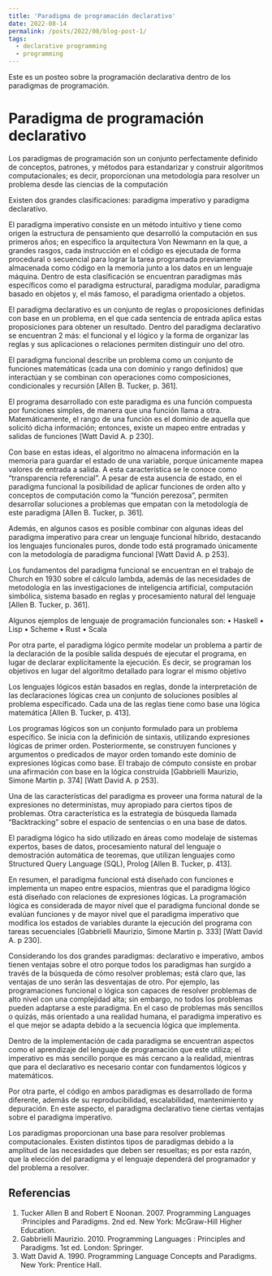 ```yaml
---
title: 'Paradigma de programación declarativo'
date: 2022-08-14
permalink: /posts/2022/08/blog-post-1/
tags:
  - declarative programming
  - programming
---
```

Este es un posteo sobre la programación declarativa dentro de los paradigmas de programación. 

Paradigma de programación declarativo
======
Los paradigmas de programación son un conjunto perfectamente definido de conceptos, patrones, y métodos para estandarizar y construir algoritmos computacionales; es decir, proporcionan una metodología para resolver un problema desde las ciencias de la computación
      
Existen dos grandes clasificaciones: paradigma imperativo y paradigma declarativo.

El paradigma imperativo consiste en un método intuitivo y tiene como origen la
						estructura de pensamiento que desarrolló la computación en sus primeros años;
						en específico la arquitectura Von Newmann en la que, a grandes rasgos, cada
						instrucción en el código es ejecutada de forma procedural o secuencial para
						lograr la tarea programada previamente almacenada como código en la
						memoria junto a los datos en un lenguaje máquina. Dentro de esta clasificación
						se encuentran paradigmas más específicos como el paradigma estructural,
						paradigma modular, paradigma basado en objetos y, el más famoso, el
						paradigma orientado a objetos.
      
El paradigma declarativo es un conjunto de reglas o proposiciones definidas con
						base en un problema, en el que cada sentencia de entrada aplica estas
						proposiciones para obtener un resultado. Dentro del paradigma declarativo se
						encuentran 2 más: el funcional y el lógico y la forma de organizar las reglas y sus
						aplicaciones o relaciones permiten distinguir uno del otro.
      
El paradigma funcional describe un problema como un conjunto de funciones
						matemáticas (cada una con dominio y rango definidos) que interactúan y se
						combinan con operaciones como composiciones, condicionales y recursión [Allen B. Tucker, p. 361].
      
El programa desarrollado con este paradigma es una función compuesta por
						funciones simples, de manera que una función llama a otra. Matemáticamente,
						el rango de una función es el dominio de aquella que solicitó dicha información;
						entonces, existe un mapeo entre entradas y salidas de funciones [Watt David A. p
						230].
      
Con base en estas ideas, el algoritmo no almacena información en la memoria
						para guardar el estado de una variable, porque únicamente mapea valores de
						entrada a salida. A esta característica se le conoce como “transparencia
						referencial”. A pesar de esta ausencia de estado, en el paradigma funcional la
						posibilidad de aplicar funciones de orden alto y conceptos de computación
						como la “función perezosa”, permiten desarrollar soluciones a problemas que
						empatan con la metodología de este paradigma [Allen B. Tucker, p. 361].

Además, en algunos casos es posible combinar con algunas ideas del
						paradigma imperativo para crear un lenguaje funcional híbrido, destacando los
						lenguajes funcionales puros, donde todo está programado únicamente con la
						metodología de paradigma funcional [Watt David A. p 253].
					
Los fundamentos del paradigma funcional se encuentran en el trabajo de Church
						en 1930 sobre el cálculo lambda, además de las necesidades de metodología en
						las investigaciones de inteligencia artificial, computación simbólica, sistema
						basado en reglas y procesamiento natural del lenguaje [Allen B. Tucker, p. 361].
      
Algunos ejemplos de lenguaje de programación funcionales son:
						• Haskell
						• Lisp
						• Scheme
						• Rust
						• Scala
      
Por otra parte, el paradigma lógico permite modelar un problema a partir de la
						declaración de la posible salida después de ejecutar el programa, en lugar de
						declarar explícitamente la ejecución. Es decir, se programan los objetivos en
						lugar del algoritmo detallado para lograr el mismo objetivo
      
Los lenguajes lógicos están basados en reglas, donde la interpretación de las
						declaraciones lógicas crea un conjunto de soluciones posibles al problema
						especificado. Cada una de las reglas tiene como base una lógica matemática [Allen B. Tucker, p. 413].
      
Los programas lógicos son un conjunto formulado para un problema específico.
						Se inicia con la definición de sintaxis, utilizando expresiones lógicas de primer
						orden. Posteriormente, se construyen funciones y argumentos o predicados de
						mayor orden tomando este dominio de expresiones lógicas como base. El trabajo
						de cómputo consiste en probar una afirmación con base en la lógica construida
						[Gabbrielli Maurizio, Simone Martin p. 374] [Watt David A. p 253].

Una de las características del paradigma es proveer una forma natural de la
						expresiones no deterministas, muy apropiado para ciertos tipos de problemas.
						Otra característica es la estrategia de búsqueda llamada “Backtracking” sobre el
						espacio de sentencias o en una base de datos.
      
El paradigma lógico ha sido utilizado en áreas como modelaje de sistemas
						expertos, bases de datos, procesamiento natural del lenguaje o demostración
						automática de teoremas, que utilizan lenguajes como Structured Query
						Language (SQL), Prolog [Allen B. Tucker, p. 413].
      

En resumen, el paradigma funcional está diseñado con funciones e implementa
						un mapeo entre espacios, mientras que el paradigma lógico está diseñado con
						relaciones de expresiones lógicas. La programación lógica es considerada de
						mayor nivel que el paradigma funcional donde se evalúan funciones y de mayor
						nivel que el paradigma imperativo que modifica los estados de variables durante
						la ejecución del programa con tareas secuenciales [Gabbrielli Maurizio, Simone
						Martin p. 333] [Watt David A. p 230].

Considerando los dos grandes paradigmas: declarativo e imperativo, ambos
						tienen ventajas sobre el otro porque todos los paradigmas han surgido a través
						de la búsqueda de cómo resolver problemas; está claro que, las ventajas de uno
						serán las desventajas de otro. Por ejemplo, las programaciones funcional o lógica
						son capaces de resolver problemas de alto nivel con una complejidad alta; sin
						embargo, no todos los problemas pueden adaptarse a este paradigma. En el
						caso de problemas más sencillos o quizás, más orientado a una realidad
						humana, el paradigma imperativo es el que mejor se adapta debido a la
						secuencia lógica que implementa.

Dentro de la implementación de cada paradigma se encuentran aspectos como
						el aprendizaje del lenguaje de programación que este utiliza; el imperativo es
						más sencillo porque es más cercano a la realidad, mientras que para el
						declarativo es necesario contar con fundamentos lógicos y matemáticos.
      
Por otra parte, el código en ambos paradigmas es desarrollado de forma
						diferente, además de su reproducibilidad, escalabilidad, mantenimiento y
						depuración. En este aspecto, el paradigma declarativo tiene ciertas ventajas
						sobre el paradigma imperativo.

Los paradigmas proporcionan una base para resolver problemas
						computacionales. Existen distintos tipos de paradigmas debido a la amplitud de
						las necesidades que deben ser resueltas; es por esta razón, que la elección del
						paradigma y el lenguaje dependerá del programador y del problema a resolver.


Referencias
------
1) Tucker Allen B and Robert E Noonan. 2007. Programming Languages :Principles and Paradigms. 2nd ed. New York: McGraw-Hill Higher Education.
2) Gabbrielli Maurizio. 2010. Programming Languages : Principles and Paradigms. 1st ed. London: Springer.
3) Watt David A. 1990. Programming Language Concepts and Paradigms. New York: Prentice Hall.
